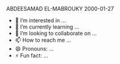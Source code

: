 ABDEESAMAD
EL-MABROUKY
2000-01-27
- 👀 I’m interested in ...
- 🌱 I’m currently learning ...
- 💞️ I’m looking to collaborate on ...
- 📫 How to reach me ...
- 😄 Pronouns: ...
- ⚡ Fun fact: ...

<!---
abdeesamad/abdeesamad is a ✨ special ✨ repository because its `README.md` (this file) appears on your GitHub profile.
You can click the Preview link to take a look at your changes.
--->
